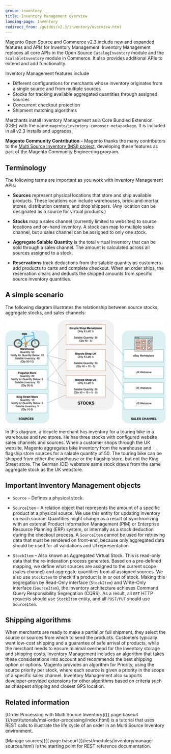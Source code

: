 ```yaml
---
group: inventory
title: Inventory Management overview
landing-page: Inventory
redirect_from: /guides/v2.3/inventory/overview.html
---
```


Magento Open Source and Commerce v2.3 include new and expanded features and APIs for Inventory Management. Inventory Management replaces all core APIs in the Open Source `CatalogInventory` module and the `ScalableInventory` module in Commerce. It also provides additional APIs to extend and add functionality.

Inventory Management features include

* Different configurations for merchants whose inventory originates from a single source and from multiple sources
* Stocks for tracking available aggregated quantities through assigned sources
* Concurrent checkout protection
* Shipment matching algorithms

Merchants install Inventory Management as a Core Bundled Extension (CBE) with the name `magento/inventory-composer-metapackage`. It is included in all v2.3 installs and upgrades.

**Magento Community Contribution** – Magento thanks the many contributors to the [Multi Source Inventory (MSI) project]( https://github.com/magento-engcom/msi), developing these features as part of the Magento Community Engineering program.

## Terminology

The following terms are important as you work with Inventory Management APIs:

* **Sources** represent physical locations that store and ship available products. These locations can include warehouses, brick-and-mortar stores, distribution centers, and drop shippers. (Any location can be designated as a source for virtual products.)

* **Stocks** map a sales channel (currently limited to websites) to source locations and on-hand inventory. A stock can map to multiple sales channel, but a sales channel can be assigned to only one stock.

* **Aggregate Salable Quantity** is the total virtual inventory that can be sold through a sales channel. The amount is calculated across all sources assigned to a stock.

* **Reservations** track deductions from the salable quantity as customers add products to carts and complete checkout. When an order ships, the reservation clears and deducts the shipped amounts from specific source inventory quantities.


## A simple scenario

The following diagram illustrates the relationship between source stocks, aggregate stocks, and sales channels:

![Source and aggregate stock](images/inventory-diagram-stock.png)

In this diagram, a bicycle merchant has inventory for a touring bike in a warehouse and two stores. He has three stocks with configured website sales channels and sources. When a customer shops through the UK website, Magento aggregates bike inventory from the warehouse and flagship store sources for a salable quantity of 50. The touring bike can be shipped from either the warehouse or the flagship store, but not the King Street store. The German (DE) webstore same stock draws from the same aggregate stock as the UK webstore.


## Important Inventory Management objects

* `Source` – Defines a physical stock.

* `SourceItem` – A relation object that represents the amount of a specific product at a physical source. We use this entity for updating inventory on each source. Quantities might change as a result of synchronizing with an external Product Information Management (PIM) or Enterprise Resource Planning (ERP) system, or internally as a stock deduction during the checkout process. A `SourceItem` cannot be used for retrieving data that must be rendered on front-end, because only aggregated data should be used for all validations and UI representation.

* `StockItem` – Also known as Aggregated Virtual Stock. This is read-only data that the re-indexation process generates. Based on a pre-defined mapping, we define what sources are assigned to the current scope (sales channel) and aggregate quantities from all assigned sources. We also use `StockItem` to check if a product is in or out of stock.  Making this segregation by Read-Only interface (`StockItem`) and Write-Only interface (`SourceItem`), the Inventory architecture achieves Command Query Responsibility Segregation (CQRS). As a result, all `GET` HTTP requests should use `StockItem` entity, and all `POST/PUT` should use `SourceItem`.

## Shipping algorithms

When merchants are ready to make a partial or full shipment, they select the source or sources from which to send the products. Customers typically want low-cost shipping and a guarantee of safe arrival of products, while the merchant needs to ensure minimal overhead for the inventory storage and shipping costs. Inventory Management includes an algorithm that takes these considerations into account and recommends the best shipping option or options. Magento provides an algorithm for Priority, using the source priority per stock, where each source is given a priority in the scope of a specific sales channel. Inventory Management also supports developer-provided extensions for other algorithms based on criteria such as cheapest shipping and closest GPS location.

## Related information

[Order Processing with Multi Source Inventory]({{ page.baseurl }}/rest/tutorials/msi-order-processing/index.html) is a tutorial that uses REST calls to illustrate the life cycle of an order in an Multi Source Inventory environment.

[Manage sources]({{ page.baseurl }}/rest/modules/inventory/manage-sources.html) is the starting point for REST reference documentation.
